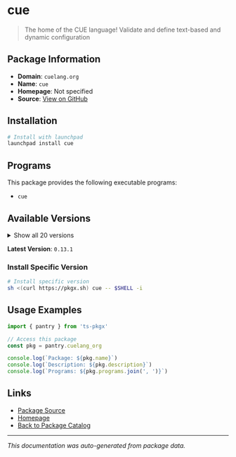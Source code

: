 # cue

> The home of the CUE language! Validate and define text-based and dynamic configuration

## Package Information

- **Domain**: `cuelang.org`
- **Name**: `cue`
- **Homepage**: Not specified
- **Source**: [View on GitHub](https://github.com/pkgxdev/pantry/tree/main/projects/cuelang.org/package.yml)

## Installation

```bash
# Install with launchpad
launchpad install cue
```

## Programs

This package provides the following executable programs:

- `cue`

## Available Versions

<details>
<summary>Show all 20 versions</summary>

- `0.13.1`, `0.13.0`, `0.12.1`, `0.12.0`, `0.11.2`
- `0.11.1`, `0.11.0`, `0.10.1`, `0.10.0`, `0.9.2`
- `0.9.1`, `0.9.0`, `0.8.2`, `0.8.1`, `0.8.0`
- `0.7.1`, `0.7.0`, `0.6.0`, `0.5.0`, `0.4.3`

</details>

**Latest Version**: `0.13.1`

### Install Specific Version

```bash
# Install specific version
sh <(curl https://pkgx.sh) cue -- $SHELL -i
```

## Usage Examples

```typescript
import { pantry } from 'ts-pkgx'

// Access this package
const pkg = pantry.cuelang_org

console.log(`Package: ${pkg.name}`)
console.log(`Description: ${pkg.description}`)
console.log(`Programs: ${pkg.programs.join(', ')}`)
```

## Links

- [Package Source](https://github.com/pkgxdev/pantry/tree/main/projects/cuelang.org/package.yml)
- [Homepage](#)
- [Back to Package Catalog](../package-catalog.md)

---

*This documentation was auto-generated from package data.*
